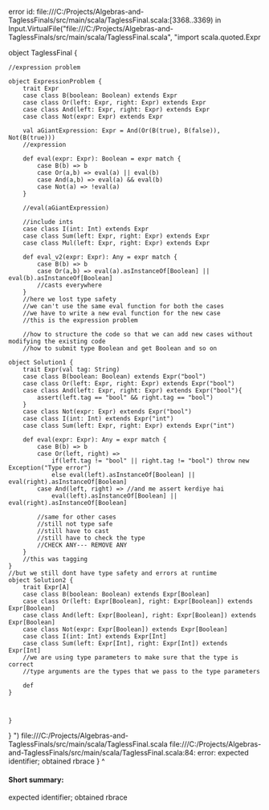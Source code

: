 error id: file:///C:/Projects/Algebras-and-TaglessFinals/src/main/scala/TaglessFinal.scala:[3368..3369) in Input.VirtualFile("file:///C:/Projects/Algebras-and-TaglessFinals/src/main/scala/TaglessFinal.scala", "import scala.quoted.Expr

object TaglessFinal {

    //expression problem

    object ExpressionProblem {
        trait Expr
        case class B(boolean: Boolean) extends Expr
        case class Or(left: Expr, right: Expr) extends Expr
        case class And(left: Expr, right: Expr) extends Expr
        case class Not(expr: Expr) extends Expr

        val aGiantExpression: Expr = And(Or(B(true), B(false)), Not(B(true))) 
        //expression 

        def eval(expr: Expr): Boolean = expr match {
            case B(b) => b
            case Or(a,b) => eval(a) || eval(b)
            case And(a,b) => eval(a) && eval(b)
            case Not(a) => !eval(a)
        }

        //eval(aGiantExpression)

        //include ints 
        case class I(int: Int) extends Expr
        case class Sum(left: Expr, right: Expr) extends Expr
        case class Mul(left: Expr, right: Expr) extends Expr

        def eval_v2(expr: Expr): Any = expr match {
            case B(b) => b
            case Or(a,b) => eval(a).asInstanceOf[Boolean] || eval(b).asInstanceOf[Boolean]
            //casts everywhere
        }
        //here we lost type safety
        //we can't use the same eval function for both the cases
        //we have to write a new eval function for the new case
        //this is the expression problem

        //how to structure the code so that we can add new cases without modifying the existing code
        //how to submit type Boolean and get Boolean and so on 

    object Solution1 {
        trait Expr(val tag: String)
        case class B(boolean: Boolean) extends Expr("bool")
        case class Or(left: Expr, right: Expr) extends Expr("bool") 
        case class And(left: Expr, right: Expr) extends Expr("bool"){
            assert(left.tag == "bool" && right.tag == "bool")
        }
        case class Not(expr: Expr) extends Expr("bool")
        case class I(int: Int) extends Expr("int")
        case class Sum(left: Expr, right: Expr) extends Expr("int")

        def eval(expr: Expr): Any = expr match {
            case B(b) => b
            case Or(left, right) => 
                if(left.tag != "bool" || right.tag != "bool") throw new Exception("Type error")
                else eval(left).asInstanceOf[Boolean] || eval(right).asInstanceOf[Boolean]
            case And(left, right) => //and me assert kerdiye hai
                eval(left).asInstanceOf[Boolean] || eval(right).asInstanceOf[Boolean]

            //same for other cases
            //still not type safe
            //still have to cast
            //still have to check the type
            //CHECK ANY--- REMOVE ANY
        }
        //this was tagging
    }
    //but we still dont have type safety and errors at runtime
    object Solution2 {
        trait Expr[A]
        case class B(boolean: Boolean) extends Expr[Boolean]
        case class Or(left: Expr[Boolean], right: Expr[Boolean]) extends Expr[Boolean]
        case class And(left: Expr[Boolean], right: Expr[Boolean]) extends Expr[Boolean]
        case class Not(expr: Expr[Boolean]) extends Expr[Boolean]
        case class I(int: Int) extends Expr[Int]
        case class Sum(left: Expr[Int], right: Expr[Int]) extends Expr[Int]
        //we are using type parameters to make sure that the type is correct
        //type arguments are the types that we pass to the type parameters

        def 
    }



    }
}
")
file:///C:/Projects/Algebras-and-TaglessFinals/src/main/scala/TaglessFinal.scala
file:///C:/Projects/Algebras-and-TaglessFinals/src/main/scala/TaglessFinal.scala:84: error: expected identifier; obtained rbrace
    }
    ^
#### Short summary: 

expected identifier; obtained rbrace